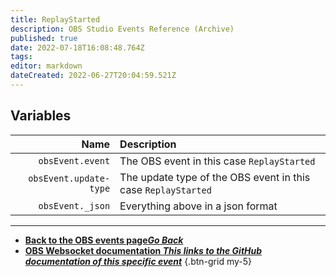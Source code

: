 ```yaml
---
title: ReplayStarted
description: OBS Studio Events Reference (Archive)
published: true
date: 2022-07-18T16:08:48.764Z
tags: 
editor: markdown
dateCreated: 2022-06-27T20:04:59.521Z
---
```


## Variables

Name | Description
----:|:------------
`obsEvent.event` | The OBS event in this case `ReplayStarted`
`obsEvent.update-type` | The update type of the OBS event in this case `ReplayStarted`
`obsEvent._json` | Everything above in a json format

---

- [<i class="mdi mdi-chevron-left"></i>**Back to the OBS events page*Go Back***](/en/Broadcasters/OBS/Archive/Events)
- [<i class="mdi mdi-github"></i> **OBS Websocket documentation *This links to the GitHub documentation of this specific event***](https://github.com/obsproject/obs-websocket/blob/4.x-current/docs/generated/protocol.md#replaystarted)
{.btn-grid my-5}
